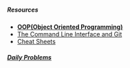 

##### Resources
- [__OOP(Object Oriented Programming)__](https://github.com/dolphins-2017/Resources/blob/master/object-oriented-programming.md)
- [The Command Line Interface and Git](https://github.com/dolphins-2017/Resources/blob/master/cli-and-git.md)
- [Cheat Sheets](https://github.com/dolphins-2017/Resources/blob/master/cheat-sheets.md)

##### [Daily Problems](https://github.com/dolphins-2017/Resources/blob/master/daily-problems.md)
